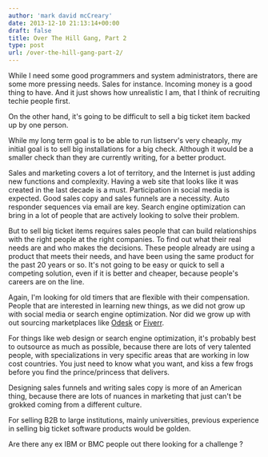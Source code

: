 ```yaml
---
author: 'mark david mcCreary'
date: 2013-12-10 21:13:14+00:00
draft: false
title: Over The Hill Gang, Part 2
type: post
url: /over-the-hill-gang-part-2/
---
```


While I need some good programmers and system administrators, there are some more pressing needs. Sales for instance. Incoming money is a good thing to have. And it just shows how unrealistic I am, that I think of recruiting techie people first.




On the other hand, it's going to be difficult to sell a big ticket item backed up by one person.




While my long term goal is to be able to run listserv's very cheaply, my initial goal is to sell big installations for a big check. Although it would be a smaller check than they are currently writing, for a better product.




Sales and marketing covers a lot of territory, and the Internet is just adding new functions and complexity. Having a web site that looks like it was created in the last decade is a must. Participation in social media is expected. Good sales copy and sales funnels are a necessity. Auto responder sequences via email are key. Search engine optimization can bring in a lot of people that are actively looking to solve their problem.




But to sell big ticket items requires sales people that can build relationships with the right people at the right companies. To find out what their real needs are and who makes the decisions. These people already are using a product that meets their needs, and have been using the same product for the past 20 years or so. It's not going to be easy or quick to sell a competing solution, even if it is better and cheaper, because people's careers are on the line.




Again, I'm looking for old timers that are flexible with their compensation. People that are interested in learning new things, as we did not grow up with social media or search engine optimization. Nor did we grow up with out sourcing marketplaces like [Odesk](https://www.odesk.com) or [Fiverr](http://fiverr.com).




For things like web design or search engine optimization, it's probably best to outsource as much as possible, because there are lots of very talented people, with specializations in very specific areas that are working in low cost countries. You just need to know what you want, and kiss a few frogs before you find the prince/princess that delivers.




Designing sales funnels and writing sales copy is more of an American thing, because there are lots of nuances in marketing that just can't be grokked coming from a different culture.




For selling B2B to large institutions, mainly universities, previous experience in selling big ticket software products would be golden.




Are there any ex IBM or BMC people out there looking for a challenge ?




 




 
